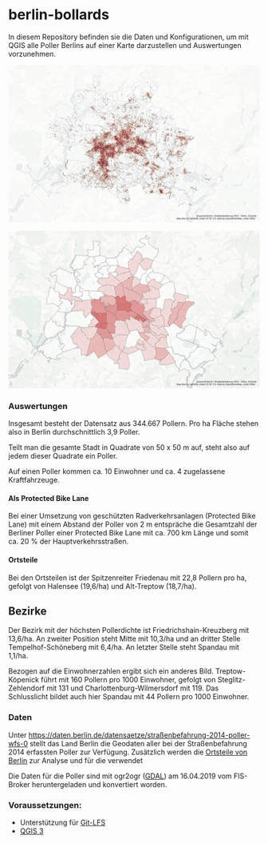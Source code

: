 # berlin-bollards

In diesem Repository befinden sie die Daten und Konfigurationen, um mit QGIS alle Poller Berlins auf einer Karte darzustellen und Auswertungen vorzunehmen.

![Karte aller Poller](/export/karte-poller.png)

![Pollerdichte der Ortsteile](/export/karte-pollerdichte.png)

### Auswertungen

Insgesamt besteht der Datensatz aus 344.667 Pollern. Pro ha Fläche stehen also in Berlin durchschnittlich 3,9 Poller. 

Teilt man die gesamte Stadt in Quadrate von 50 x 50 m auf, steht also auf jedem dieser Quadrate ein Poller.

Auf einen Poller kommen ca. 10 Einwohner und ca. 4 zugelassene Kraftfahrzeuge.

#### Als Protected Bike Lane

Bei einer Umsetzung von geschützten Radverkehrsanlagen (Protected Bike Lane) mit einem Abstand der Poller von 2 m entspräche die Gesamtzahl der Berliner Poller einer Protected Bike Lane mit ca. 700 km Länge und somit ca. 20 % der Hauptverkehrsstraßen.

#### Ortsteile

Bei den Ortsteilen ist der Spitzenreiter Friedenau mit 22,8 Pollern pro ha, gefolgt von Halensee (19,6/ha) und Alt-Treptow (18,7/ha).

## Bezirke

Der Bezirk mit der höchsten Pollerdichte ist Friedrichshain-Kreuzberg mit 13,6/ha. An zweiter Position steht Mitte mit 10,3/ha und an dritter Stelle Tempelhof-Schöneberg mit 6,4/ha. An letzter Stelle steht Spandau mit 1,1/ha.

Bezogen auf die Einwohnerzahlen ergibt sich ein anderes Bild. Treptow-Köpenick führt mit 160 Pollern pro 1000 Einwohner, gefolgt von Steglitz-Zehlendorf mit 131 und Charlottenburg-Wilmersdorf mit 119. Das Schlusslicht bildet auch hier Spandau mit 44 Pollern pro 1000 Einwohner.

### Daten

Unter https://daten.berlin.de/datensaetze/straßenbefahrung-2014-poller-wfs-0 stellt das Land Berlin die Geodaten aller bei der Straßenbefahrung 2014 erfassten Poller zur Verfügung. Zusätzlich werden die [Ortsteile von Berlin](https://daten.berlin.de/datensaetze/ortsteile-von-berlin-wms) zur Analyse und für die verwendet

Die Daten für die Poller sind mit ogr2ogr ([GDAL](https://www.gdal.org/index.html)) am 16.04.2019 vom FIS-Broker heruntergeladen und konvertiert worden.

### Voraussetzungen:
* Unterstützung für [Git-LFS](https://git-lfs.github.com)
* [QGIS 3](https://www.qgis.org/en/site/) 